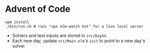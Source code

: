 # Advent of Code

```
npm install
./bin/run.sh # runs "npx elm-watch hot" for a live local server
```

-  Solvers and test inputs are stored in `src/DayXX`.
-  Each new day, update `src/Main.elm`'s `init` to point to a new day's solver.
